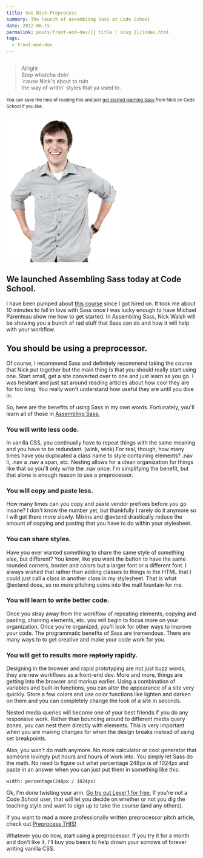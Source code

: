 ```yaml
---
title: See Nick Preprocess
summary: The launch of Assembling Sass at Code School
date: 2012-08-15
permalink: posts/front-end-dev/{{ title | slug }}/index.html
tags:
  - front-end-dev
---
```


<div class="columns-two">

<div class="column">

> Alright  
> Stop whatcha doin'  
> 'cause Nick's about to ruin  
> the way of writin' styles that ya used to.

<small>You can save the time of reading this and just [get started learning Sass](http://www.codeschool.com/courses/assembling-sass) from Nick on Code School if you like.</small></div>

![Nick Walsh](/assets/images/posts/front-end-dev/see-nick-preprocess/nick-walsh.png)

</div>

## We launched Assembling Sass today at Code School.

I have been pumped about [this course](http://www.codeschool.com/courses/assembling-sass) since I got hired on. It took me about 10 minutes to fall in love with Sass once I was lucky enough to have Michael Parenteau show me how to get started. In Assembling Sass, Nick Walsh will be showing you a bunch of rad stuff that Sass can do and how it will help with your workflow.

## You should be using a preprocessor.

Of course, I recommend Sass and definitely recommend taking the course that Nick put together but the main thing is that you should really start using one. Start small, get a site converted over to one and just learn as you go. I was hesitant and just sat around reading articles about how cool they are for too long. You really won't understand how useful they are until you dive in.

So, here are the benefits of using Sass in my own words. Fortunately, you'll learn all of these in [Assembling Sass.](http://www.codeschool.com/courses/assembling-sass)

### You will write less code.

In vanilla CSS, you continually have to repeat things with the same meaning and you have to be redundant. (wink, wink) For real, though, how many times have you duplicated a class name to style containing elements? .nav li, .nav a .nav a span, etc. Nesting allows for a clean organization for things like that so you'll only write the .nav once. I'm simplifying the benefit, but that alone is enough reason to use a preprocessor.

### You will copy and paste less.

How many times can you copy and paste vendor prefixes before you go insane? I don't know the number yet, but thankfully I rarely do it anymore so I will get there more slowly. Mixins and @extend drastically reduce the amount of copying and pasting that you have to do within your stylesheet.

### You can share styles.

Have you ever wanted something to share the same style of something else, but different? You know, like you want the button to have the same rounded corners, border and colors but a larger font or a different font. I always wished that rather than adding classes to things in the HTML that I could just call a class in another class in my stylesheet. That is what @extend does, so no more pitching coins into the mall fountain for me.

### You will learn to write better code.

Once you stray away from the workflow of repeating elements, copying and pasting, chaining elements, etc. you will begin to focus more on your organization. Once you're organized, you'll look for other ways to improve your code. The programmatic benefits of Sass are tremendous. There are many ways to to get creative and make your code work for you.

### You will get to results more <strike>raptorly</strike> rapidly.

Designing in the browser and rapid prototyping are not just buzz words, they are new workflows as a front-end dev. More and more, things are getting into the browser and markup earlier. Using a combination of variables and built-in functions, you can alter the appearance of a site very quickly. Store a few colors and use color functions like lighten and darken on them and you can completely change the look of a site in seconds.

Nested media queries will become one of your best friends if you do any responsive work. Rather than bouncing around to different media query zones, you can nest them directly with elements. This is very important when you are making changes for when the design breaks instead of using set breakpoints.

Also, you won't do math anymore. No more calculator or cool generator that someone lovingly put hours and hours of work into. You simply let Sass do the math. No need to figure out what percentage 248px is of 1024px and paste in an answer when you can just put them in something like this:

    width: percentage(248px / 1024px)

Ok, I'm done twisting your arm. [Go try out Level 1 for free.](http://www.codeschool.com/courses/assembling-sass) If you're not a Code School user, that will let you decide on whether or not you dig the teaching style and want to sign up to take the course (and any others).

If you want to read a more professionally written preprocessor pitch article, check out [Preprocess THIS!](http://cognition.happycog.com/article/preprocess-this)

Whatever you do now, start using a preprocessor. If you try it for a month and don't like it, I'll buy you beers to help drown your sorrows of forever writing vanilla CSS.